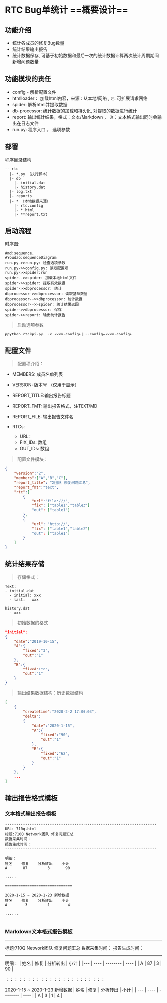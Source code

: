 
# RTC Bug单统计 ==概要设计==

## 功能介绍
- 统计各成员的修复Bug数量
- 统计结果输出报告
- 统计数据保存, 可基于初始数据和最后一次的统计数据计算两次统计周期期间新增问题数量


## 功能模块的责任
- config  - 解析配置文件
- htmlloader： 加载html内容，来源：从本地/网络 , `注`: 可扩展请求网络
- spider: 解析html并提取数据
- db-processor: 统计数据的加载和持久化, 对提取的数据进行统计
- report: 输出统计结果，格式：文本/Markdown ， `注`：文本格式输出同时会输出在日志文件
- run.py: 程序入口 ， 选项参数

## 部署
程序目录结构
```text
-- rtc
  |- *.py （执行脚本）
  |- db
  	|- initial.dat
  	|- history.dat
  |- log.txt
  |- reports
  |- * （本地数据来源）
    |- rtc.config
    |- *.html
    |- **report.txt
```

## 启动流程

时序图:
```sequence
#md:sequence, 
#Youdao:sequenceDiagram
run.py->>run.py: 检查选项参数
run.py->>config.py: 读取配置项
run.py->>spider:run
spider-->>spider: 加载本地html文件
spider->>spider: 提取有效数据
spider->>dbprocessor: 统计
dbprocessor->>dbprocessor: 读取基础数据
dbprocessor-->>dbprocessor: 统计数据
dbprocessor-->>spider: 统计结果返回
spider->>dbprocessor: 保存
spider->>report: 输出统计报告
```




> 启动选项参数
```shell
ppython rtckpi.py  -c <xxx.config>| --config=<xxx.config>
```



## 配置文件

> 配置项介绍：

 - MEMBERS: 成员名单列表
 - VERSION: 版本号 （仅用于显示）
 - REPORT_TITLE:输出报告标题
 - REPORT_FMT: 输出报告格式，注TEXT/MD 
 - REPORT_FILE: 输出报告文件名 

 - RTCs:
     - URL:
     - FIX_IDs: 数组
     - OUT_IDs: 数组


> 配置文件模块：
```json
{
    "version":"2",
    "members":["A","B","C"],
    "report_title": "X团队 修复问题汇总",
    "report_fmt":"text",
    "rtc":[
        {
            "url":"file:///",
            "fix": ["table1","table2"]
            "out": ["table1"]
        },
        {
            "url": "http://",
            "fix": ["table1","table2"]
            "out": ["table1"]
        }
    ]
}
```



## 统计结果存储

> 存储格式：
```text
Text: 
- initial.dat 
  - initial: xxx 
  - last:   xxx 

history.dat
  - xxx
```

> 初始数据的格式

```json
"initial":
{
    "date":"2019-10-15",
    "A":{
        "fixed":"3",
        "out":"1"
    },
    "B":{
        "fixed":"2",
        "out":"1"
    }
}
```

> 输出结果数据结构：历史数据结构
```json
[
    {
        "createtime":"2020-2-2 17:00:03",
        "delta":
        {
            "date":"2020-1-15",
            "A":{
                "fixed":"90",
                "out":"1"
            },
            "B":{
                "fixed":"62",
                "out":"1"
            }
        }
    },
    ...
]
```



## 输出报告格式模板
### 文本格式输出报告模板

```text
--------------------------------------------------------------------
URL: 710q.html 
标题:710Q Network团队 修复问题汇总
数据采集时间：
报告生成时间：
--------------------------------------------------------------------

明细：
姓名    修复    分析转出    小计
A       87         3       90

.....

==============================

2020-1-15 ~ 2020-1-23 新增数据
姓名    修复    分析转出    小计
A        3         1        4

......


```



### Markdown文本格式报告模板

---
标题:710Q Network团队 修复问题汇总
数据采集时间：
报告生成时间：

---

明细：
| 姓名 | 修复 | 分析转出 | 小计 |
| --- | ---- | -------- | ---- |
| A  | 87   | 3    | 90     |

：：：：：：：：：：：：：：：：：：：：：：：

2020-1-15 ~ 2020-1-23 新增数据
| 姓名 | 修复 | 分析转出 | 小计 |
| --- | ---- | -------- | ---- |
| A    | 3  | 1       | 4  |
